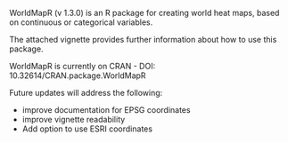 WorldMapR (v 1.3.0) is an R package for creating world heat maps, based on continuous or categorical variables.

The attached vignette provides further information about how to use this package.

WorldMapR is currently on CRAN - DOI:	10.32614/CRAN.package.WorldMapR

Future updates will address the following:

- improve documentation for EPSG coordinates
- improve vignette readability
- Add option to use ESRI coordinates

